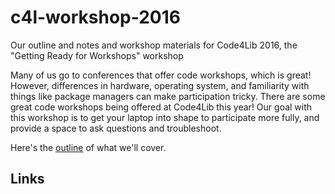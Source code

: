 # c4l-workshop-2016
Our outline and notes and workshop materials for Code4Lib 2016, the "Getting Ready for Workshops" workshop

Many of us go to conferences that offer code workshops, which is great! However, differences in hardware, operating system, and familiarity with things like package managers can make participation tricky. There are some great code workshops being offered at Code4Lib this year! Our goal with this workshop is to get your laptop into shape to participate more fully, and provide a space to ask questions and troubleshoot.

Here's the [outline](outline.md) of what we'll cover.

## Links
